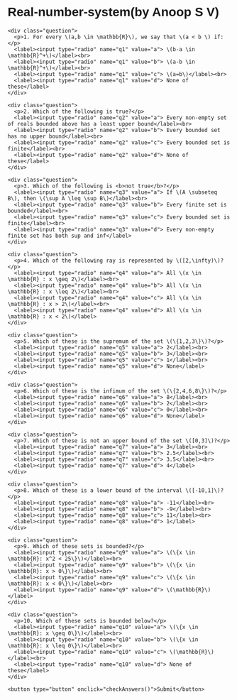 # Real-number-system(by Anoop S V)
<html lang="en">
<head>
  <meta charset="UTF-8">
  <script src="https://polyfill.io/v3/polyfill.min.js?features=es6"></script>
  <script id="MathJax-script" async
    src="https://cdn.jsdelivr.net/npm/mathjax@3/es5/tex-mml-chtml.js"></script>
  <style>
    body { font-family: Arial, sans-serif; margin: 20px; }
    .question { margin-bottom: 20px; }
    button { padding: 10px; background: #007BFF; color: white; border: none; cursor: pointer; border-radius: 5px; }
    button:hover { background: #0056b3; }
    #result { margin-top: 20px; font-weight: bold; }
    .correct { color: green; }
    .incorrect { color: red; }
    .explanation { font-style: italic; color: #444; }
  </style>
</head>
<body>
  <form id="quizForm">

    <div class="question">
      <p>1. For every \(a,b \in \mathbb{R}\), we say that \(a < b \) if:</p>
      <label><input type="radio" name="q1" value="a"> \(b-a \in \mathbb{R}^+\)</label><br>
      <label><input type="radio" name="q1" value="b"> \(a-b \in \mathbb{R}^+\)</label><br>
      <label><input type="radio" name="q1" value="c"> \(a=b\)</label><br>
      <label><input type="radio" name="q1" value="d"> None of these</label>
    </div>

    <div class="question">
      <p>2. Which of the following is true?</p>
      <label><input type="radio" name="q2" value="a"> Every non-empty set of reals bounded above has a least upper bound</label><br>
      <label><input type="radio" name="q2" value="b"> Every bounded set has no upper bound</label><br>
      <label><input type="radio" name="q2" value="c"> Every bounded set is finite</label><br>
      <label><input type="radio" name="q2" value="d"> None of these</label>
    </div>

    <div class="question">
      <p>3. Which of the following is <b>not true</b>?</p>
      <label><input type="radio" name="q3" value="a"> If \(A \subseteq B\), then \(\sup A \leq \sup B\)</label><br>
      <label><input type="radio" name="q3" value="b"> Every finite set is bounded</label><br>
      <label><input type="radio" name="q3" value="c"> Every bounded set is finite</label><br>
      <label><input type="radio" name="q3" value="d"> Every non-empty finite set has both sup and inf</label>
    </div>

    <div class="question">
      <p>4. Which of the following ray is represented by \([2,\infty)\)?</p>
      <label><input type="radio" name="q4" value="a"> All \(x \in \mathbb{R} : x \geq 2\)</label><br>
      <label><input type="radio" name="q4" value="b"> All \(x \in \mathbb{R} : x \leq 2\)</label><br>
      <label><input type="radio" name="q4" value="c"> All \(x \in \mathbb{R} : x > 2\)</label><br>
      <label><input type="radio" name="q4" value="d"> All \(x \in \mathbb{R} : x < 2\)</label>
    </div>

    <div class="question">
      <p>5. Which of these is the supremum of the set \(\{1,2,3\}\)?</p>
      <label><input type="radio" name="q5" value="a"> 2</label><br>
      <label><input type="radio" name="q5" value="b"> 3</label><br>
      <label><input type="radio" name="q5" value="c"> 1</label><br>
      <label><input type="radio" name="q5" value="d"> None</label>
    </div>

    <div class="question">
      <p>6. Which of these is the infimum of the set \(\{2,4,6,8\}\)?</p>
      <label><input type="radio" name="q6" value="a"> 8</label><br>
      <label><input type="radio" name="q6" value="b"> 2</label><br>
      <label><input type="radio" name="q6" value="c"> 0</label><br>
      <label><input type="radio" name="q6" value="d"> None</label>
    </div>

    <div class="question">
      <p>7. Which of these is not an upper bound of the set \([0,3]\)?</p>
      <label><input type="radio" name="q7" value="a"> 3</label><br>
      <label><input type="radio" name="q7" value="b"> 2.5</label><br>
      <label><input type="radio" name="q7" value="c"> 3.5</label><br>
      <label><input type="radio" name="q7" value="d"> 4</label>
    </div>

    <div class="question">
      <p>8. Which of these is a lower bound of the interval \([-10,1]\)?</p>
      <label><input type="radio" name="q8" value="a"> -11</label><br>
      <label><input type="radio" name="q8" value="b"> -9</label><br>
      <label><input type="radio" name="q8" value="c"> 11</label><br>
      <label><input type="radio" name="q8" value="d"> 1</label>
    </div>

    <div class="question">
      <p>9. Which of these sets is bounded?</p>
      <label><input type="radio" name="q9" value="a"> \(\{x \in \mathbb{R}: x^2 < 25\}\)</label><br>
      <label><input type="radio" name="q9" value="b"> \(\{x \in \mathbb{R}: x > 0\}\)</label><br>
      <label><input type="radio" name="q9" value="c"> \(\{x \in \mathbb{R}: x < 0\}\)</label><br>
      <label><input type="radio" name="q9" value="d"> \(\mathbb{R}\)</label>
    </div>

    <div class="question">
      <p>10. Which of these sets is bounded below?</p>
      <label><input type="radio" name="q10" value="a"> \(\{x \in \mathbb{R}: x \geq 0\}\)</label><br>
      <label><input type="radio" name="q10" value="b"> \(\{x \in \mathbb{R}: x \leq 0\}\)</label><br>
      <label><input type="radio" name="q10" value="c"> \(\mathbb{R}\)</label><br>
      <label><input type="radio" name="q10" value="d"> None of these</label>
    </div>

    <button type="button" onclick="checkAnswers()">Submit</button>
  </form>

  <div id="result"></div>

  <script>
    const correctAnswers = {
      q1: {ans: "a", exp: "Because \(a<b \iff b-a > 0\), i.e., \(b-a\) is positive."},
      q2: {ans: "a", exp: "This is the least upper bound property of real numbers."},
      q3: {ans: "c", exp: "A bounded set can be infinite, e.g., the interval [0,1]."},
      q4: {ans: "a", exp: "[2,∞) means all real numbers greater than or equal to 2."},
      q5: {ans: "b", exp: "The largest element of {1,2,3} is 3, so sup = 3."},
      q6: {ans: "b", exp: "The smallest element of {2,4,6,8} is 2, so inf = 2."},
      q7: {ans: "b", exp: "2.5 is inside [0,3], so it cannot be an upper bound."},
      q8: {ans: "a", exp: "Any number ≤ -10 is a lower bound. -11 is one such number."},
      q9: {ans: "a", exp: "x²<25 means -5<x<5, which is bounded."},
      q10: {ans: "a", exp: "{x ≥ 0} has lower bound 0."}
    };

    function checkAnswers() {
      let score = 0;
      let resultHTML = "<h3>Results:</h3>";

      for (let q in correctAnswers) {
        let userAnswer = document.querySelector(`input[name="${q}"]:checked`);
        if (userAnswer) {
          if (userAnswer.value === correctAnswers[q].ans) {
            score++;
            resultHTML += `<p>Question ${q.substring(1)}: <span class="correct">Correct</span> — ${correctAnswers[q].exp}</p>`;
          } else {
            resultHTML += `<p>Question ${q.substring(1)}: <span class="incorrect">Incorrect</span>. Correct answer: <b>${correctAnswers[q].ans.toUpperCase()}</b>. ${correctAnswers[q].exp}</p>`;
          }
        } else {
          resultHTML += `<p>Question ${q.substring(1)}: <span class="incorrect">Not answered</span>. Correct answer: <b>${correctAnswers[q].ans.toUpperCase()}</b>. ${correctAnswers[q].exp}</p>`;
        }
      }

      resultHTML += `<p><strong>Total Score: ${score} / ${Object.keys(correctAnswers).length}</strong></p>`;
      document.getElementById("result").innerHTML = resultHTML;
    }
  </script>
</body>
</html>
